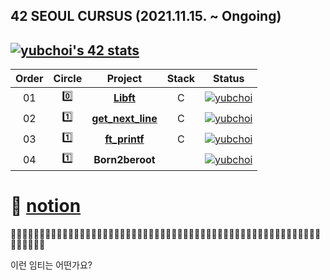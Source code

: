 ## 42 SEOUL CURSUS (2021.11.15. ~ Ongoing)

[![yubchoi's 42 stats](https://badge42.herokuapp.com/api/stats/yubchoi?privacyName=true)](https://github.com/JaeSeoKim/badge42)
<br/>
---

 |Order|Circle|Project|Stack|Status|
 |:---:|:---:|:---:|:---:|:---:|
 |01|:zero:|[**Libft**](https://github.com/yubinquitous/42Seoul/tree/main/libft)|C|[![yubchoi](https://badge42.herokuapp.com/api/project/yubchoi/Libft)](https://github.com/JaeSeoKim/badge42)|
 |02|:one:|[**get_next_line**](https://github.com/yubinquitous/42Seoul/tree/main/get_next_line)|C|[![yubchoi](https://badge42.herokuapp.com/api/project/yubchoi/get_next_line)](https://github.com/JaeSeoKim/badge42)|
 |03|:one:|[**ft_printf**](https://github.com/yubinquitous/42Seoul/tree/main/ft_printf)|C|[![yubchoi](https://badge42.herokuapp.com/api/project/yubchoi/ft_printf)](https://github.com/JaeSeoKim/badge42)|
 |04|:one:|**Born2beroot**| |[![yubchoi](https://badge42.herokuapp.com/api/project/yubchoi/Born2beroot)](https://github.com/JaeSeoKim/badge42)|
    
# :house_with_garden: [notion](https://yubinquitous.notion.site/42Seoul-226ebadd211346ef9a316e3806eb9d10)

🤷‍♂️🤷‍♂️🤷‍♂️🤷‍♂️🤷‍♂️🤷‍♂️🤷‍♂️🤷‍♂️🤷‍♂️🤷‍♂️🤷‍♂️🤷‍♂️🤷‍♂️🤷‍♂️🤷‍♂️🤷‍♂️🤷‍♂️🤷‍♂️🤷‍♂️🤷‍♂️🤷‍♂️🤷‍♂️🤷‍♂️🤷‍♂️🤷‍♂️🤷‍♂️🤷‍♂️🤷‍♂️🤷‍♂️🤷‍♂️

이런 임티는 어떤가요?
